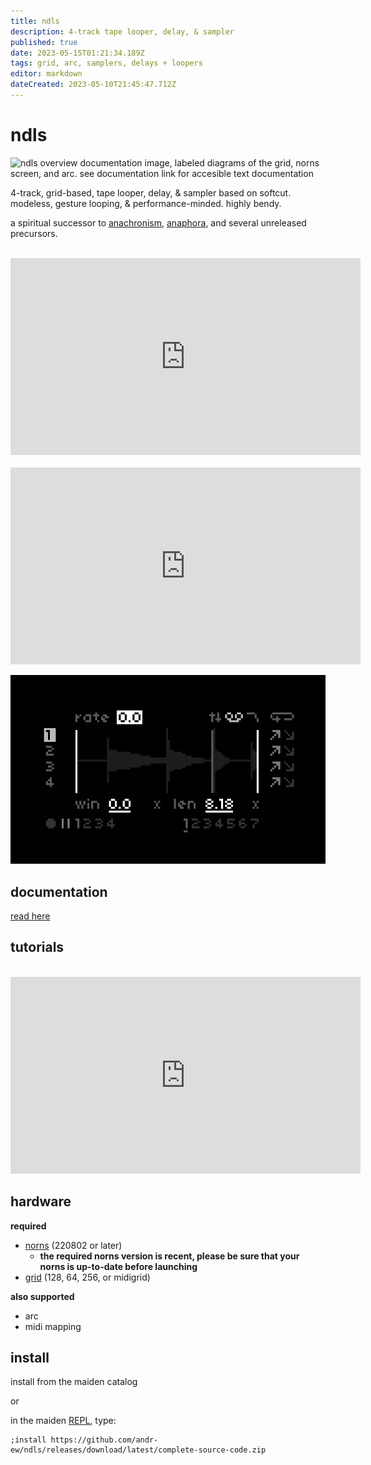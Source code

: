 ```yaml
---
title: ndls
description: 4-track tape looper, delay, & sampler
published: true
date: 2023-05-15T01:21:34.189Z
tags: grid, arc, samplers, delays + loopers
editor: markdown
dateCreated: 2023-05-10T21:45:47.712Z
---
```


# ndls

![ndls overview documentation image, labeled diagrams of the grid, norns screen, and arc. see documentation link for accesible text documentation](https://github.com/andr-ew/ndls/raw/main/lib/doc/ndls_overview.png)

4-track, grid-based, tape looper, delay, & sampler based on softcut. modeless, gesture looping, & performance-minded. highly bendy.

a spiritual successor to [anachronism](https://github.com/andr-ew/prosody#anachronsim), [anaphora](https://github.com/andr-ew/prosody#anaphora), and several unreleased precursors.

<br>
<iframe width="560" height="315" src="https://www.youtube.com/embed/b2FTHczpshk" title="YouTube video player" frameborder="0" allow="accelerometer; autoplay; clipboard-write; encrypted-media; gyroscope; picture-in-picture; web-share" allowfullscreen></iframe>
<br>

<br>
<iframe width="560" height="315" src="https://www.youtube.com/embed/tXT2iarlvHI" title="YouTube video player" frameborder="0" allow="accelerometer; autoplay; clipboard-write; encrypted-media; gyroscope; picture-in-picture; web-share" allowfullscreen></iframe>
<br>

![ndls.png](/community/andrew/ndls.png)

## documentation

[read here](https://github.com/andr-ew/ndls)

## tutorials

<br>
 <iframe width="560" height="315" src="https://www.youtube.com/embed/fRaVF9O3aW4" title="YouTube video player" frameborder="0" allow="accelerometer; autoplay; clipboard-write; encrypted-media; gyroscope; picture-in-picture; web-share" allowfullscreen></iframe>
<br>


## hardware

**required**

- [norns](https://github.com/p3r7/awesome-monome-norns) (220802 or later)
  - **the required norns version is recent, please be sure that your norns is up-to-date before launching**
- [grid](https://monome.org/docs/grid/) (128, 64, 256, or midigrid)

**also supported**

- arc
- midi mapping

## install

install from the maiden catalog

or

in the maiden [REPL](https://monome.org/docs/norns/image/wifi_maiden-images/install-repl.png), type:

```
;install https://github.com/andr-ew/ndls/releases/download/latest/complete-source-code.zip
```

